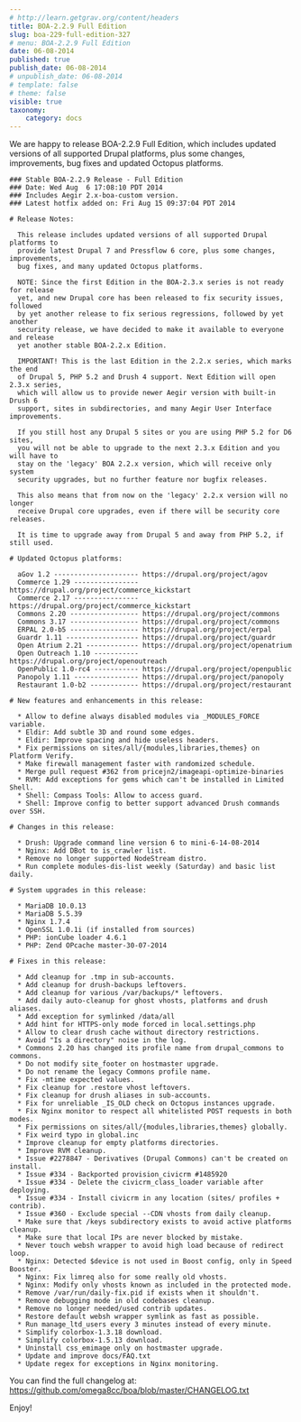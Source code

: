 ```yaml
---
# http://learn.getgrav.org/content/headers
title: BOA-2.2.9 Full Edition
slug: boa-229-full-edition-327
# menu: BOA-2.2.9 Full Edition
date: 06-08-2014
published: true
publish_date: 06-08-2014
# unpublish_date: 06-08-2014
# template: false
# theme: false
visible: true
taxonomy:
    category: docs
---
```


 We are happy to release BOA-2.2.9 Full Edition, which includes updated versions of all supported Drupal platforms, plus some changes, improvements, bug fixes and updated Octopus platforms.

 
    ### Stable BOA-2.2.9 Release - Full Edition
    ### Date: Wed Aug  6 17:08:10 PDT 2014
    ### Includes Aegir 2.x-boa-custom version.
    ### Latest hotfix added on: Fri Aug 15 09:37:04 PDT 2014
    
    # Release Notes:
    
      This release includes updated versions of all supported Drupal platforms to
      provide latest Drupal 7 and Pressflow 6 core, plus some changes, improvements,
      bug fixes, and many updated Octopus platforms.
    
      NOTE: Since the first Edition in the BOA-2.3.x series is not ready for release
      yet, and new Drupal core has been released to fix security issues, followed
      by yet another release to fix serious regressions, followed by yet another
      security release, we have decided to make it available to everyone and release
      yet another stable BOA-2.2.x Edition.
    
      IMPORTANT! This is the last Edition in the 2.2.x series, which marks the end
      of Drupal 5, PHP 5.2 and Drush 4 support. Next Edition will open 2.3.x series,
      which will allow us to provide newer Aegir version with built-in Drush 6
      support, sites in subdirectories, and many Aegir User Interface improvements.
    
      If you still host any Drupal 5 sites or you are using PHP 5.2 for D6 sites,
      you will not be able to upgrade to the next 2.3.x Edition and you will have to
      stay on the 'legacy' BOA 2.2.x version, which will receive only system
      security upgrades, but no further feature nor bugfix releases.
    
      This also means that from now on the 'legacy' 2.2.x version will no longer
      receive Drupal core upgrades, even if there will be security core releases.
    
      It is time to upgrade away from Drupal 5 and away from PHP 5.2, if still used.
    
    # Updated Octopus platforms:
    
      aGov 1.2 --------------------- https://drupal.org/project/agov
      Commerce 1.29 ---------------- https://drupal.org/project/commerce_kickstart
      Commerce 2.17 ---------------- https://drupal.org/project/commerce_kickstart
      Commons 2.20 ----------------- https://drupal.org/project/commons
      Commons 3.17 ----------------- https://drupal.org/project/commons
      ERPAL 2.0-b5 ----------------- https://drupal.org/project/erpal
      Guardr 1.11 ------------------ https://drupal.org/project/guardr
      Open Atrium 2.21 ------------- https://drupal.org/project/openatrium
      Open Outreach 1.10 ----------- https://drupal.org/project/openoutreach
      OpenPublic 1.0-rc4 ----------- https://drupal.org/project/openpublic
      Panopoly 1.11 ---------------- https://drupal.org/project/panopoly
      Restaurant 1.0-b2 ------------ https://drupal.org/project/restaurant
    
    # New features and enhancements in this release:
    
      * Allow to define always disabled modules via _MODULES_FORCE variable.
      * Eldir: Add subtle 3D and round some edges.
      * Eldir: Improve spacing and hide useless headers.
      * Fix permissions on sites/all/{modules,libraries,themes} on Platform Verify.
      * Make firewall management faster with randomized schedule.
      * Merge pull request #362 from pricejn2/imageapi-optimize-binaries
      * RVM: Add exceptions for gems which can't be installed in Limited Shell.
      * Shell: Compass Tools: Allow to access guard.
      * Shell: Improve config to better support advanced Drush commands over SSH.
    
    # Changes in this release:
    
      * Drush: Upgrade command line version 6 to mini-6-14-08-2014
      * Nginx: Add DBot to is_crawler list.
      * Remove no longer supported NodeStream distro.
      * Run complete modules-dis-list weekly (Saturday) and basic list daily.
    
    # System upgrades in this release:
    
      * MariaDB 10.0.13
      * MariaDB 5.5.39
      * Nginx 1.7.4
      * OpenSSL 1.0.1i (if installed from sources)
      * PHP: ionCube loader 4.6.1
      * PHP: Zend OPcache master-30-07-2014
    
    # Fixes in this release:
    
      * Add cleanup for .tmp in sub-accounts.
      * Add cleanup for drush-backups leftovers.
      * Add cleanup for various /var/backups/* leftovers.
      * Add daily auto-cleanup for ghost vhosts, platforms and drush aliases.
      * Add exception for symlinked /data/all
      * Add hint for HTTPS-only mode forced in local.settings.php
      * Allow to clear drush cache without directory restrictions.
      * Avoid "Is a directory" noise in the log.
      * Commons 2.20 has changed its profile name from drupal_commons to commons.
      * Do not modify site_footer on hostmaster upgrade.
      * Do not rename the legacy Commons profile name.
      * Fix -mtime expected values.
      * Fix cleanup for .restore vhost leftovers.
      * Fix cleanup for drush aliases in sub-accounts.
      * Fix for unreliable _IS_OLD check on Octopus instances upgrade.
      * Fix Nginx monitor to respect all whitelisted POST requests in both modes.
      * Fix permissions on sites/all/{modules,libraries,themes} globally.
      * Fix weird typo in global.inc
      * Improve cleanup for empty platforms directories.
      * Improve RVM cleanup.
      * Issue #2278847 - Derivatives (Drupal Commons) can't be created on install.
      * Issue #334 - Backported provision_civicrm #1485920
      * Issue #334 - Delete the civicrm_class_loader variable after deploying.
      * Issue #334 - Install civicrm in any location (sites/ profiles + contrib).
      * Issue #360 - Exclude special --CDN vhosts from daily cleanup.
      * Make sure that /keys subdirectory exists to avoid active platforms cleanup.
      * Make sure that local IPs are never blocked by mistake.
      * Never touch websh wrapper to avoid high load because of redirect loop.
      * Nginx: Detected $device is not used in Boost config, only in Speed Booster.
      * Nginx: Fix limreq also for some really old vhosts.
      * Nginx: Modify only vhosts known as included in the protected mode.
      * Remove /var/run/daily-fix.pid if exists when it shouldn't.
      * Remove debugging mode in old codebases cleanup.
      * Remove no longer needed/used contrib updates.
      * Restore default websh wrapper symlink as fast as possible.
      * Run manage_ltd_users every 3 minutes instead of every minute.
      * Simplify colorbox-1.3.18 download.
      * Simplify colorbox-1.5.13 download.
      * Uninstall css_emimage only on hostmaster upgrade.
      * Update and improve docs/FAQ.txt
      * Update regex for exceptions in Nginx monitoring.


 You can find the full changelog at: https://github.com/omega8cc/boa/blob/master/CHANGELOG.txt

Enjoy!